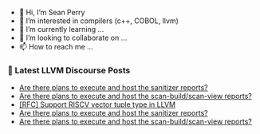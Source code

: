 - 👋 Hi, I’m Sean Perry
- 👀 I’m interested in compilers (c++, COBOL, llvm)
- 🌱 I’m currently learning ...
- 💞️ I’m looking to collaborate on ...
- 📫 How to reach me ...

<!---
s66perry/s66perry is a ✨ special ✨ repository because its `README.md` (this file) appears on your GitHub profile.
You can click the Preview link to take a look at your changes.
--->
### 📕 Latest LLVM Discourse Posts

<!-- DISCOURSE-LLVM:START -->
- [Are there plans to execute and host the sanitizer reports?](https://discourse.llvm.org/t/are-there-plans-to-execute-and-host-the-sanitizer-reports/80009#post_3)
- [Are there plans to execute and host the scan-build/scan-view reports?](https://discourse.llvm.org/t/are-there-plans-to-execute-and-host-the-scan-build-scan-view-reports/79415#post_4)
- [[RFC] Support RISCV vector tuple type in LLVM](https://discourse.llvm.org/t/rfc-support-riscv-vector-tuple-type-in-llvm/80005#post_3)
- [Are there plans to execute and host the sanitizer reports?](https://discourse.llvm.org/t/are-there-plans-to-execute-and-host-the-sanitizer-reports/80009#post_2)
- [Are there plans to execute and host the scan-build/scan-view reports?](https://discourse.llvm.org/t/are-there-plans-to-execute-and-host-the-scan-build-scan-view-reports/79415#post_3)
<!-- DISCOURSE-LLVM:END -->
